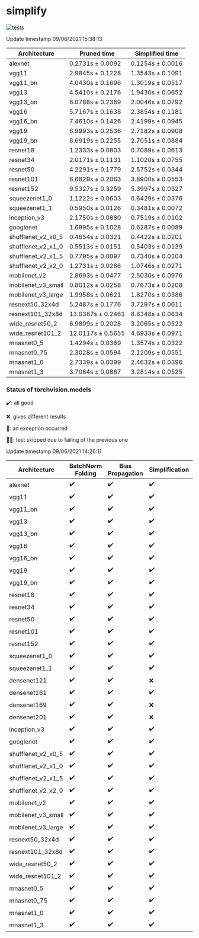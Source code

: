 # simplify

[![tests](https://github.com/EIDOSlab/simplify/actions/workflows/test.yaml/badge.svg)](https://github.com/EIDOSlab/simplify/actions/workflows/test.yaml)

<!-- benchmark starts -->
Update timestamp 09/06/2021 15:38:13

| Architecture       | Pruned time       | Simplified time   |
|--------------------|-------------------|-------------------|
| alexnet            | 0.2731s ± 0.0092  | 0.1254s ± 0.0016  |
| vgg11              | 2.9845s ± 0.1228  | 1.3543s ± 0.1091  |
| vgg11_bn           | 4.0430s ± 0.1696  | 1.3019s ± 0.0517  |
| vgg13              | 4.5410s ± 0.2176  | 1.9430s ± 0.0652  |
| vgg13_bn           | 6.0788s ± 0.2389  | 2.0046s ± 0.0792  |
| vgg16              | 5.7167s ± 0.1638  | 2.3854s ± 0.1181  |
| vgg16_bn           | 7.4610s ± 0.1426  | 2.4199s ± 0.0945  |
| vgg19              | 6.9993s ± 0.2536  | 2.7182s ± 0.0908  |
| vgg19_bn           | 8.6919s ± 0.2255  | 2.7051s ± 0.0884  |
| resnet18           | 1.2333s ± 0.0803  | 0.7089s ± 0.0613  |
| resnet34           | 2.0171s ± 0.1131  | 1.1020s ± 0.0755  |
| resnet50           | 4.2291s ± 0.1779  | 2.5752s ± 0.0344  |
| resnet101          | 6.6829s ± 0.2063  | 3.8900s ± 0.0553  |
| resnet152          | 9.5327s ± 0.3259  | 5.3997s ± 0.0327  |
| squeezenet1_0      | 1.1222s ± 0.0603  | 0.6429s ± 0.0376  |
| squeezenet1_1      | 0.5950s ± 0.0126  | 0.3481s ± 0.0072  |
| inception_v3       | 2.1750s ± 0.0880  | 0.7519s ± 0.0102  |
| googlenet          | 1.6995s ± 0.1028  | 0.6287s ± 0.0089  |
| shufflenet_v2_x0_5 | 0.4654s ± 0.0321  | 0.4422s ± 0.0201  |
| shufflenet_v2_x1_0 | 0.5513s ± 0.0151  | 0.5403s ± 0.0139  |
| shufflenet_v2_x1_5 | 0.7795s ± 0.0097  | 0.7340s ± 0.0104  |
| shufflenet_v2_x2_0 | 1.2731s ± 0.0286  | 1.0746s ± 0.0271  |
| mobilenet_v2       | 2.8693s ± 0.0477  | 2.5030s ± 0.0976  |
| mobilenet_v3_small | 0.8012s ± 0.0258  | 0.7673s ± 0.0208  |
| mobilenet_v3_large | 1.9958s ± 0.0621  | 1.8270s ± 0.0386  |
| resnext50_32x4d    | 5.2487s ± 0.1776  | 3.7297s ± 0.0611  |
| resnext101_32x8d   | 13.0387s ± 0.2461 | 8.8348s ± 0.0634  |
| wide_resnet50_2    | 6.9899s ± 0.2028  | 3.2065s ± 0.0522  |
| wide_resnet101_2   | 12.0117s ± 0.5655 | 4.6933s ± 0.0971  |
| mnasnet0_5         | 1.4294s ± 0.0369  | 1.3574s ± 0.0322  |
| mnasnet0_75        | 2.3028s ± 0.0594  | 2.1209s ± 0.0551  |
| mnasnet1_0         | 2.7339s ± 0.0399  | 2.4632s ± 0.0396  |
| mnasnet1_3         | 3.7064s ± 0.0867  | 3.2814s ± 0.0525  |
<!-- benchmark ends -->

### Status of torchvision.models

:heavy_check_mark:: all good

:x:: gives different results

:cursing_face:: an exception occurred

:man_shrugging:: test skipped due to failing of the previous one

<!-- table starts -->
Update timestamp 09/06/2021 14:26:11

|    Architecture    |  BatchNorm Folding  |  Bias Propagation  |   Simplification   |  Grouping  |
|--------------------|---------------------|--------------------|--------------------|------------|
|      alexnet       | :heavy_check_mark:  | :heavy_check_mark: | :heavy_check_mark: |   False    |
|       vgg11        | :heavy_check_mark:  | :heavy_check_mark: | :heavy_check_mark: |   False    |
|      vgg11_bn      | :heavy_check_mark:  | :heavy_check_mark: | :heavy_check_mark: |   False    |
|       vgg13        | :heavy_check_mark:  | :heavy_check_mark: | :heavy_check_mark: |   False    |
|      vgg13_bn      | :heavy_check_mark:  | :heavy_check_mark: | :heavy_check_mark: |   False    |
|       vgg16        | :heavy_check_mark:  | :heavy_check_mark: | :heavy_check_mark: |   False    |
|      vgg16_bn      | :heavy_check_mark:  | :heavy_check_mark: | :heavy_check_mark: |   False    |
|       vgg19        | :heavy_check_mark:  | :heavy_check_mark: | :heavy_check_mark: |   False    |
|      vgg19_bn      | :heavy_check_mark:  | :heavy_check_mark: | :heavy_check_mark: |   False    |
|      resnet18      | :heavy_check_mark:  | :heavy_check_mark: | :heavy_check_mark: |   False    |
|      resnet34      | :heavy_check_mark:  | :heavy_check_mark: | :heavy_check_mark: |   False    |
|      resnet50      | :heavy_check_mark:  | :heavy_check_mark: | :heavy_check_mark: |   False    |
|     resnet101      | :heavy_check_mark:  | :heavy_check_mark: | :heavy_check_mark: |   False    |
|     resnet152      | :heavy_check_mark:  | :heavy_check_mark: | :heavy_check_mark: |   False    |
|   squeezenet1_0    | :heavy_check_mark:  | :heavy_check_mark: | :heavy_check_mark: |   False    |
|   squeezenet1_1    | :heavy_check_mark:  | :heavy_check_mark: | :heavy_check_mark: |   False    |
|    densenet121     | :heavy_check_mark:  | :heavy_check_mark: |        :x:         |   False    |
|    densenet161     | :heavy_check_mark:  | :heavy_check_mark: | :heavy_check_mark: |   False    |
|    densenet169     | :heavy_check_mark:  | :heavy_check_mark: |        :x:         |   False    |
|    densenet201     | :heavy_check_mark:  | :heavy_check_mark: |        :x:         |   False    |
|    inception_v3    | :heavy_check_mark:  | :heavy_check_mark: | :heavy_check_mark: |   False    |
|     googlenet      | :heavy_check_mark:  | :heavy_check_mark: | :heavy_check_mark: |   False    |
| shufflenet_v2_x0_5 | :heavy_check_mark:  | :heavy_check_mark: | :heavy_check_mark: |   False    |
| shufflenet_v2_x1_0 | :heavy_check_mark:  | :heavy_check_mark: | :heavy_check_mark: |   False    |
| shufflenet_v2_x1_5 | :heavy_check_mark:  | :heavy_check_mark: | :heavy_check_mark: |   False    |
| shufflenet_v2_x2_0 | :heavy_check_mark:  | :heavy_check_mark: | :heavy_check_mark: |   False    |
|    mobilenet_v2    | :heavy_check_mark:  | :heavy_check_mark: | :heavy_check_mark: |   False    |
| mobilenet_v3_small | :heavy_check_mark:  | :heavy_check_mark: | :heavy_check_mark: |   False    |
| mobilenet_v3_large | :heavy_check_mark:  | :heavy_check_mark: | :heavy_check_mark: |   False    |
|  resnext50_32x4d   | :heavy_check_mark:  | :heavy_check_mark: | :heavy_check_mark: |   False    |
|  resnext101_32x8d  | :heavy_check_mark:  | :heavy_check_mark: | :heavy_check_mark: |   False    |
|  wide_resnet50_2   | :heavy_check_mark:  | :heavy_check_mark: | :heavy_check_mark: |   False    |
|  wide_resnet101_2  | :heavy_check_mark:  | :heavy_check_mark: | :heavy_check_mark: |   False    |
|     mnasnet0_5     | :heavy_check_mark:  | :heavy_check_mark: | :heavy_check_mark: |   False    |
|    mnasnet0_75     | :heavy_check_mark:  | :heavy_check_mark: | :heavy_check_mark: |   False    |
|     mnasnet1_0     | :heavy_check_mark:  | :heavy_check_mark: | :heavy_check_mark: |   False    |
|     mnasnet1_3     | :heavy_check_mark:  | :heavy_check_mark: | :heavy_check_mark: |   False    |
<!-- table ends -->
